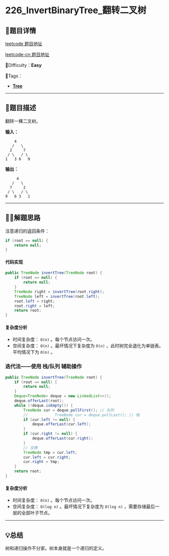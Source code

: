 

# 226_InvertBinaryTree_翻转二叉树

## 📌题目详情

[leetcode 题目地址](https://leetcode.com/problems/invert-binary-tree/)

[leetcode-cn 题目地址](https://leetcode-cn.com/problems/invert-binary-tree/)

📗Difficulty：**Easy**	

🎯Tags：

+ **[Tree](https://leetcode.com/tag/tree/)**



---

## 📃题目描述

翻转一棵二叉树。

**输入：**

```
    4
   /   \
  2     7
 / \   / \
1   3 6   9
```

**输出：**

```
     4
   /   \
  7     2
 / \   / \
9   6 3   1
```



****

## 🏹🎯解题思路

注意递归的返回条件：

```java
if (root == null) {
    return null;
}
```



#### 代码实现

```java
public TreeNode invertTree(TreeNode root) {
    if (root == null) {
        return null;
    }
    TreeNode right = invertTree(root.right);
    TreeNode left = invertTree(root.left);
    root.left = right;
    root.right = left;
    return root;
}
```



#### 复杂度分析

+ 时间复杂度：  `O(n)` 。每个节点访问一次。
+ 空间复杂度： `O(n)` 。最坏情况下复杂度为 `O(n)` ，此时树完全退化为单链表。平均情况下为 `O(n)` 。



### 迭代法——使用 栈/队列 辅助操作



```java
public TreeNode invertTree(TreeNode root) {
    if (root == null) {
        return null;
    }
    Deque<TreeNode> deque = new LinkedList<>();
    deque.offerLast(root);
    while (!deque.isEmpty()) {
        TreeNode cur = deque.pollFirst(); // 队列
        //            TreeNode cur = deque.pollLast(); // 栈
        if (cur.left != null) {
            deque.offerLast(cur.left);
        }
        if (cur.right != null) {
            deque.offerLast(cur.right);
        }
        // 交换
        TreeNode tmp = cur.left;
        cur.left = cur.right;
        cur.right = tmp;
    }
    return root;
}
```

#### 复杂度分析

+ 时间复杂度：  `O(n)` 。每个节点访问一次。
+ 空间复杂度： `O(log n)` 。最坏情况下复杂度为 `O(log n)` ，需要存储最后一层的全部叶子节点。



---

## 💡总结

树和递归操作不分家。树本身就是一个递归的定义。

